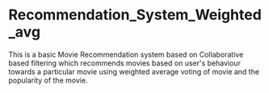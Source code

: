 # Recommendation_System_Weighted_avg
This is a basic Movie Recommendation system based on Collaborative based filtering which recommends movies based on user's behaviour towards a particular movie using weighted average voting of movie and the popularity of the movie.
